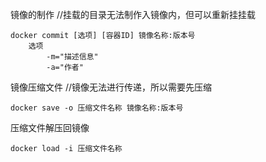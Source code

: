 
镜像的制作          //挂载的目录无法制作入镜像内，但可以重新挂挂载

    docker commit [选项] [容器ID] 镜像名称:版本号
        选项
            -m="描述信息"
            -a="作者"

镜像压缩文件        //镜像无法进行传递，所以需要先压缩

    docker save -o 压缩文件名称 镜像名称:版本号

压缩文件解压回镜像

    docker load -i 压缩文件名称